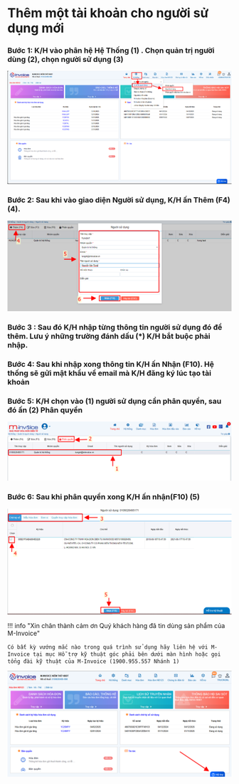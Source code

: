 # **Thêm một tài khoản cho người sử dụng mới**

### **Bước 1: K/H vào phân hệ Hệ Thống (1) . Chọn quản trị người dùng (2), chọn người sử dụng (3)**

![Hình 1](../../assets/images/invoice1/1.0_addUser_1.png)

### **Bước 2: Sau khi vào giao diện Người sử dụng, K/H ấn Thêm (F4) (4).**

![Hình 2](../../assets/images/invoice1/1.0_addUser_2.png)

### **Bước 3 : Sau đó K/H nhập từng thông tin người sử dụng đó để thêm. Lưu ý những trường đánh dấu (\*) K/H bắt buộc phải nhập.**

### **Bước 4: Sau khi nhập xong thông tin K/H ấn Nhận (F10). Hệ thống sẽ gửi mật khẩu về email mà K/H đăng ký lúc tạo tài khoản**

### **Bước 5: K/H chọn vào (1) người sử dụng cần phân quyền, sau đó ấn (2) Phân quyền**

![Hình 3](../../assets/images/invoice1/1.0_addUser_3.png)

### **Bước 6: Sau khi phân quyền xong K/H ấn nhận(F10) (5)**

![Hình 4](../../assets/images/invoice1/1.0_addUser_4.png)

!!! info "Xin chân thành cảm ơn Quý khách hàng đã tin dùng sản phẩm của M-Invoice"

    Có bất kỳ vướng mắc nào trong quá trình sử dụng hãy liên hệ với M-Invoice tại mục Hỗ trợ kỹ thuật góc phải bên dưới màn hình hoặc gọi tổng đài kỹ thuật của M-Invoice (1900.955.557 Nhánh 1)

![Hình 5](../../assets/images/invoice1/1.0_suaTienBangTay_5.png)
